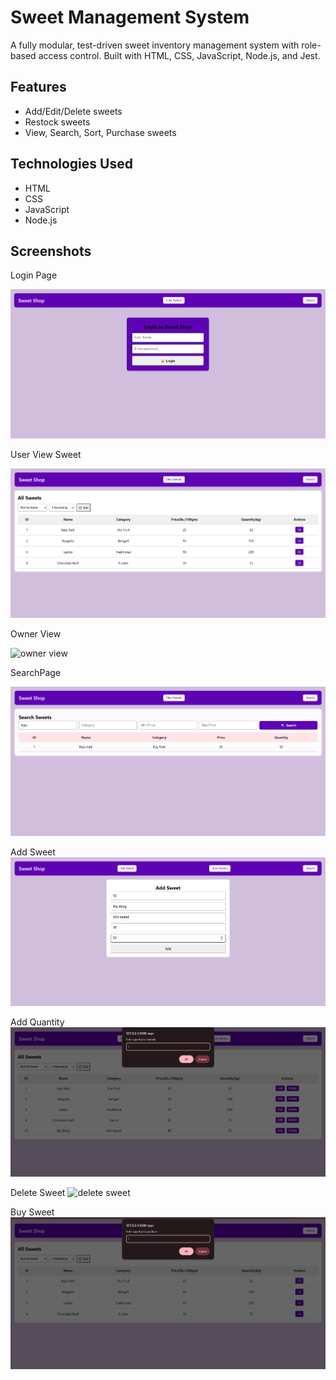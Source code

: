 # Sweet Management System

A fully modular, test-driven sweet inventory management system with role-based access control. Built with HTML, CSS, JavaScript, Node.js, and Jest.

## Features
- Add/Edit/Delete sweets
- Restock sweets
- View, Search, Sort, Purchase sweets

## Technologies Used
- HTML
- CSS
- JavaScript
- Node.js


## Screenshots
Login Page

![Login Page](./Login%20Page.png)

User View Sweet

![user view](./User%20View%20Sweet.png)

Owner View

![owner view](./ht)

SearchPage

![search page](./Search%20Page.png)

Add Sweet
![add sweet](./Add%20Sweet.png)

Add Quantity
![add sweet](./Add%20Quantity.png)

Delete Sweet
![delete sweet](.Delete%20Sweet.png)

Buy Sweet
![buy sweet](./Buy%20Sweet.png)

